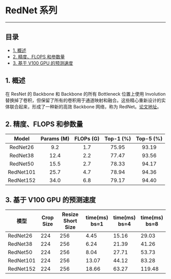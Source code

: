 # RedNet 系列
---
## 目录

* [1. 概述](#1)
* [2. 精度、FLOPS 和参数量](#2)
* [3. 基于 V100 GPU 的预测速度](#3)

<a name='1'></a>
## 1. 概述

在 ResNet 的 Backbone 和 Backbone 的所有 Bottleneck 位置上使用 Involution 替换掉了卷积，但保留了所有的卷积用于通道映射和融合。这些精心重新设计的实体联合起来，形成了一种新的高效 Backbone 网络，称为 RedNet。[论文地址](https://arxiv.org/abs/2103.06255)。

<a name='2'></a>
## 2. 精度、FLOPS 和参数量

|         Model         | Params (M) | FLOPs (G) | Top-1 (%) | Top-5 (%) |
|:---------------------:|:----------:|:---------:|:---------:|:---------:|
| RedNet26             |  9.2       | 1.7       | 75.95     | 93.19     |
| RedNet38            | 12.4       | 2.2       | 77.47     | 93.56     |
| RedNet50             | 15.5       | 2.7       | 78.33     | 94.17     |
| RedNet101           | 25.7       | 4.7       | 78.94     | 94.36     |
| RedNet152           | 34.0       | 6.8       | 79.17     | 94.40     |

<a name='3'></a>

## 3. 基于 V100 GPU 的预测速度

| 模型      | Crop Size | Resize Short Size | time(ms)<br>bs=1 | time(ms)<br>bs=4 | time(ms)<br/>bs=8 |
| --------- | --------- | ----------------- | ---------------- | ---------------- | ----------------- |
| RedNet26  | 224       | 256               | 4.45             | 15.16            | 29.03             |
| RedNet38  | 224       | 256               | 6.24             | 21.39            | 41.26             |
| RedNet50  | 224       | 256               | 8.04             | 27.71            | 53.73             |
| RedNet101 | 224       | 256               | 13.07            | 44.12            | 83.28             |
| RedNet152 | 224       | 256               | 18.66            | 63.27            | 119.48            |